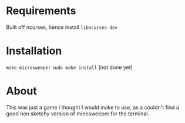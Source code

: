 
# Requirements

Built off ncurses, hence install `libncurses-dev`

# Installation

`make microsweeper`
`sudo make install` (not done yet)

# About

This was just a game I thought I would make to use, as a couldn't find a good non sketchy version of minesweeper for the terminal.

